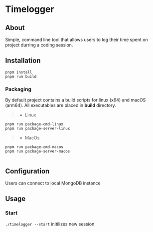 # Timelogger

## About

Simple, command line tool that allows users to log their time spent on project durring a coding session.

## Installation

```
pnpm install
pnpm run build
```

### Packaging

By default project contains a build scripts for linux (x64) and macOS (arm64).
All executables are placed in **build** directory.

> -   Linux

```
pnpm run package-cmd-linux
pnpm run package-server-linux
```

> -   MacOs

```
pnpm run package-cmd-macos
pnpm run package-server-macos


```

## Configuration

Users can connect to local MongoDB instance

## Usage

### Start

`./timelogger --start` initilizes new session
